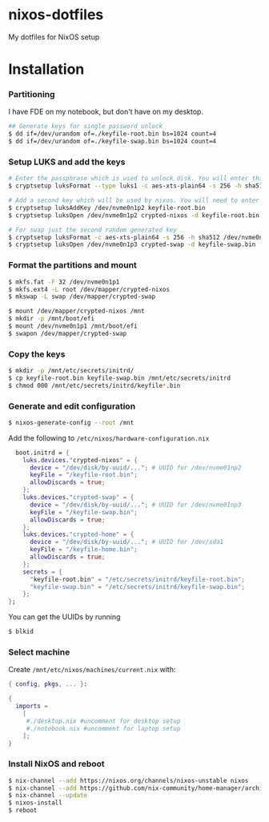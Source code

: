 # nixos-dotfiles
My dotfiles for NixOS setup

# Installation

### Partitioning
I have FDE on my notebook, but don't have on my desktop.
```sh
## Generate keys for single password unlock
$ dd if=/dev/urandom of=./keyfile-root.bin bs=1024 count=4
$ dd if=/dev/urandom of=./keyfile-swap.bin bs=1024 count=4
```
### Setup LUKS and add the keys

```sh
# Enter the passphrase which is used to unlock disk. You will enter this in grub on every boot
$ cryptsetup luksFormat --type luks1 -c aes-xts-plain64 -s 256 -h sha512 /dev/nvme0n1p2

# Add a second key which will be used by nixos. You will need to enter the pasphrase from previous step
$ cryptsetup luksAddKey /dev/nvme0n1p2 keyfile-root.bin
$ cryptsetup luksOpen /dev/nvme0n1p2 crypted-nixos -d keyfile-root.bin

# For swap just the second random generated key
$ cryptsetup luksFormat -c aes-xts-plain64 -s 256 -h sha512 /dev/nvme0n1p3 -d keyfile-swap.bin
$ cryptsetup luksOpen /dev/nvme0n1p3 crypted-swap -d keyfile-swap.bin
```

### Format the partitions and mount
```sh
$ mkfs.fat -F 32 /dev/nvme0n1p1
$ mkfs.ext4 -L root /dev/mapper/crypted-nixos
$ mkswap -L swap /dev/mapper/crypted-swap
```

```sh
$ mount /dev/mapper/crypted-nixos /mnt
$ mkdir -p /mnt/boot/efi
$ mount /dev/nvme0n1p1 /mnt/boot/efi
$ swapon /dev/mapper/crypted-swap
```

### Copy the keys
```sh
$ mkdir -p /mnt/etc/secrets/initrd/
$ cp keyfile-root.bin keyfile-swap.bin /mnt/etc/secrets/initrd
$ chmod 000 /mnt/etc/secrets/initrd/keyfile*.bin
```

### Generate and edit configuration
```sh
$ nixos-generate-config --root /mnt
```
Add the following to `/etc/nixos/hardware-configuration.nix`

```nix
  boot.initrd = {
    luks.devices."crypted-nixos" = {
      device = "/dev/disk/by-uuid/..."; # UUID for /dev/nvme01np2 
      keyFile = "/keyfile-root.bin";
      allowDiscards = true;
    };
    luks.devices."crypted-swap" = {
      device = "/dev/disk/by-uuid/..."; # UUID for /dev/nvme01np3 
      keyFile = "/keyfile-swap.bin";
      allowDiscards = true;
    };
    luks.devices."crypted-home" = {
      device = "/dev/disk/by-uuid/..."; # UUID for /dev/sda1 
      keyFile = "/keyfile-home.bin";
      allowDiscards = true;
    };
    secrets = {
      "keyfile-root.bin" = "/etc/secrets/initrd/keyfile-root.bin";
      "keyfile-swap.bin" = "/etc/secrets/initrd/keyfile-swap.bin";
    };
};
```

You can get the UUIDs by running
```sh
$ blkid
```
### Select machine
Create ```/mnt/etc/nixos/machines/current.nix``` with:
```nix
{ config, pkgs, ... }:

{
  imports =
    [ 
	 #./desktop.nix #uncomment for desktop setup
	 #./notebook.nix #uncomment for laptop setup
    ];
}
```
### Install NixOS and reboot
```sh
$ nix-channel --add https://nixos.org/channels/nixos-unstable nixos
$ nix-channel --add https://github.com/nix-community/home-manager/archive/master.tar.gz home-manager
$ nix-channel --update
$ nixos-install
$ reboot
```
